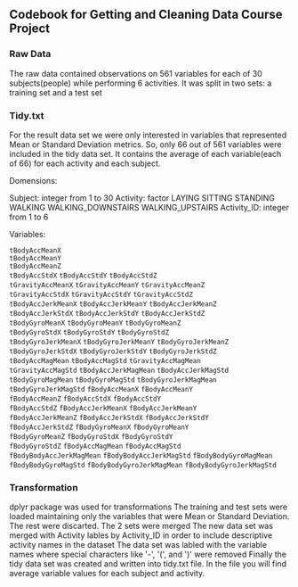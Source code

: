 ## Codebook for Getting and Cleaning Data Course Project

### Raw Data
The raw data contained observations on 561 variables for each of 30 subjects(people) while performing 6 activities. It was split in two sets: a training set and a test set

### Tidy.txt
For the result data set we were only interested in variables that represented Mean or Standard Deviation metrics. So, only 66 out of 561 variables were included in the tidy data set. It contains the average of each variable(each of 66) for each activity and each subject.

Domensions:

  Subject: 
  integer from 1 to 30
  Activity: 
  factor
    LAYING
    SITTING
    STANDING
    WALKING
    WALKING_DOWNSTAIRS
    WALKING_UPSTAIRS
  Activity_ID: 
  integer from 1 to 6
  
Variables:

  `tBodyAccMeanX`            
  `tBodyAccMeanY`            
  `tBodyAccMeanZ`           
  `tBodyAccStdX`
  `tBodyAccStdY` 
  `tBodyAccStdZ`            
  `tGravityAccMeanX`
  `tGravityAccMeanY`
  `tGravityAccMeanZ`        
  `tGravityAccStdX` 
  `tGravityAccStdY`
  `tGravityAccStdZ`         
  `tBodyAccJerkMeanX`
  `tBodyAccJerkMeanY`
  `tBodyAccJerkMeanZ`       
  `tBodyAccJerkStdX`
  `tBodyAccJerkStdY`
  `tBodyAccJerkStdZ`        
  `tBodyGyroMeanX`
  `tBodyGyroMeanY`
  `tBodyGyroMeanZ`          
  `tBodyGyroStdX`
  `tBodyGyroStdY`
  `tBodyGyroStdZ`           
  `tBodyGyroJerkMeanX`
  `tBodyGyroJerkMeanY`
  `tBodyGyroJerkMeanZ`      
  `tBodyGyroJerkStdX`
  `tBodyGyroJerkStdY`
  `tBodyGyroJerkStdZ`       
  `tBodyAccMagMean`
  `tBodyAccMagStd`
  `tGravityAccMagMean`      
  `tGravityAccMagStd`
  `tBodyAccJerkMagMean`
  `tBodyAccJerkMagStd`      
  `tBodyGyroMagMean`
  `tBodyGyroMagStd`
  `tBodyGyroJerkMagMean`    
  `tBodyGyroJerkMagStd`
  `fBodyAccMeanX`
  `fBodyAccMeanY`           
  `fBodyAccMeanZ`
  `fBodyAccStdX`
  `fBodyAccStdY`            
  `fBodyAccStdZ`
  `fBodyAccJerkMeanX`
  `fBodyAccJerkMeanY`       
  `fBodyAccJerkMeanZ`
  `fBodyAccJerkStdX`
  `fBodyAccJerkStdY`        
  `fBodyAccJerkStdZ`
  `fBodyGyroMeanX`
  `fBodyGyroMeanY`          
  `fBodyGyroMeanZ`
  `fBodyGyroStdX`
  `fBodyGyroStdY`           
  `fBodyGyroStdZ`
  `fBodyAccMagMean`
  `fBodyAccMagStd`          
  `fBodyBodyAccJerkMagMean`
  `fBodyBodyAccJerkMagStd`
  `fBodyBodyGyroMagMean`    
  `fBodyBodyGyroMagStd`
  `fBodyBodyGyroJerkMagMean`
  `fBodyBodyGyroJerkMagStd`

### Transformation
  dplyr package was used for transformations
  The training and test sets were loaded maintaining only the variables that were Mean or Standard Deviation. The rest were discarted.
  The 2 sets were merged
  The new data set was merged with Activity lables by Activity_ID in order to include descriptive activity names in the dataset
  The data set was labled with the variable names where special characters like '-', '(', and ')' were removed
  Finally the tidy data set was created and written into tidy.txt file. In the file you will find average variable values for each subject and activity.



